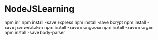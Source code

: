 # NodeJSLearning
npm init
npm install -save express
npm install -save bcrypt
npm install -save jsonwebtoken
npm install -save mongoose
npm install -save morgan
npm install -save body-parser